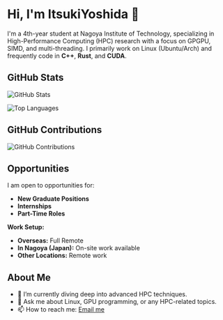 # Hi, I'm ItsukiYoshida 👋

I'm a 4th-year student at Nagoya Institute of Technology, specializing in High-Performance Computing (HPC) research with a focus on GPGPU, SIMD, and multi-threading. I primarily work on Linux (Ubuntu/Arch) and frequently code in **C++**, **Rust**, and **CUDA**.

## GitHub Stats

![GitHub Stats](https://github-readme-stats.vercel.app/api?username=ItsukiYoshida&show_icons=true&theme=radical)

![Top Languages](https://github-readme-stats.vercel.app/api/top-langs/?username=ItsukiYoshida&layout=compact&theme=radical)

## GitHub Contributions

![GitHub Contributions](https://github-readme-streak-stats.herokuapp.com/?user=ItsukiYoshida&theme=radical)

## Opportunities

I am open to opportunities for:
- **New Graduate Positions**
- **Internships**
- **Part-Time Roles**

**Work Setup:**
- **Overseas:** Full Remote
- **In Nagoya (Japan):** On-site work available
- **Other Locations:** Remote work

## About Me

- 🌱 I’m currently diving deep into advanced HPC techniques.
- 💬 Ask me about Linux, GPU programming, or any HPC-related topics.
- 📫 How to reach me: [Email me](mailto:plusion.yi@gmail.com)
